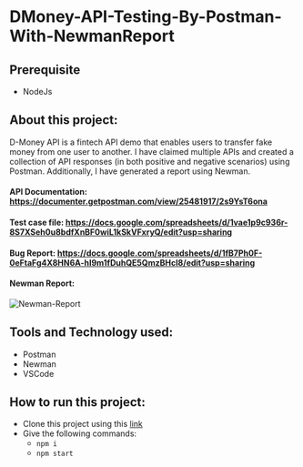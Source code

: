 # DMoney-API-Testing-By-Postman-With-NewmanReport

## Prerequisite
- NodeJs

## About this project:
D-Money API is a fintech API demo that enables users to transfer fake money from one user to another. I have claimed multiple APIs and created a collection of API responses (in both positive and negative scenarios) using Postman. Additionally, I have generated a report using Newman.

#### API Documentation: https://documenter.getpostman.com/view/25481917/2s9YsT6ona
#### Test case file: https://docs.google.com/spreadsheets/d/1vae1p9c936r-8S7XSeh0u8bdfXnBF0wiL1kSkVFxryQ/edit?usp=sharing
#### Bug Report: https://docs.google.com/spreadsheets/d/1fB7Ph0F-0eFtaFg4X8HN6A-hI9m1fDuhQE5QmzBHcI8/edit?usp=sharing

#### Newman Report:
![Newman-Report](https://github.com/SanjidaSharmin8986/DMoney-API-Testing-With-Newman/assets/156296801/92987d8d-f8f3-40ba-a9b1-8d4d279e3b39)

## Tools and Technology used:
- Postman
- Newman
- VSCode

## How to run this project:
- Clone this project using this [link](https://github.com/SanjidaSharmin8986/DMoney-API-Testing-With-Newman)
 - Give the following commands:
    - ``` npm i ```
    -  ``` npm start ```

   

